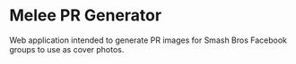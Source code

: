 # Melee PR Generator

Web application intended to generate PR images for Smash Bros Facebook groups to use as cover photos.
